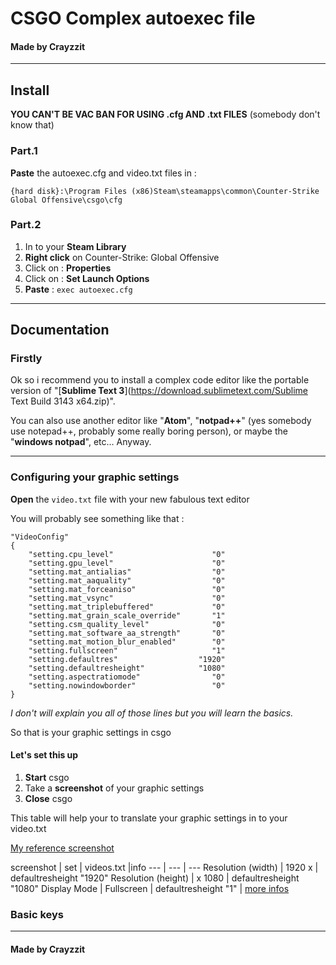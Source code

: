 # CSGO Complex autoexec file

#### Made by Crayzzit

---

## Install

**YOU CAN'T BE VAC BAN FOR USING .cfg AND .txt FILES** (somebody don't know that)

### Part.1
**Paste** the autoexec.cfg and video.txt files in :

`{hard disk}:\Program Files (x86)Steam\steamapps\common\Counter-Strike Global Offensive\csgo\cfg`

### Part.2
1. In to your **Steam Library**
2. **Right click** on Counter-Strike: Global Offensive
3. Click on : **Properties**
4. Click on : **Set Launch Options**
5. **Paste** : `exec autoexec.cfg`

---

## Documentation

### Firstly
Ok so i recommend you to install a complex code editor like the portable version of "[**Sublime Text 3**](https://download.sublimetext.com/Sublime Text Build 3143 x64.zip)".

You can also use another editor like "**Atom**", "**notpad++**" (yes somebody use notepad++, probably some really boring person), or maybe the "**windows notpad**", etc... Anyway.

---

### Configuring your graphic settings
**Open** the `video.txt` file with your new fabulous text editor

You will probably see something like that :

    "VideoConfig"
    {
        "setting.cpu_level"                      "0"
        "setting.gpu_level"                      "0"
        "setting.mat_antialias"                  "0"
        "setting.mat_aaquality"                  "0"
        "setting.mat_forceaniso"                 "0"
        "setting.mat_vsync"                      "0"
        "setting.mat_triplebuffered"             "0"
        "setting.mat_grain_scale_override"       "1"
        "setting.csm_quality_level"              "0"
        "setting.mat_software_aa_strength"       "0"
        "setting.mat_motion_blur_enabled"        "0"
        "setting.fullscreen"                     "1"
        "setting.defaultres"                  "1920"
        "setting.defaultresheight"            "1080"
        "setting.aspectratiomode"                "0"
        "setting.nowindowborder"                 "0"
    }

_I don't will explain you all of those lines but you will learn the basics._

So that is your graphic settings in csgo

#### Let's set this up
1. **Start** csgo
2. Take a **screenshot** of your graphic settings
3. **Close** csgo

This table will help your to translate your graphic settings in to your video.txt

[My reference screenshot](https://prosettings.net/wp-content/uploads/2016/11/csgo-settings.jpg)

screenshot | set | videos.txt |info
--- | --- | ---
Resolution (width) | 1920 x | defaultresheight "1920"
Resolution (height) | x 1080 | defaultresheight "1080"
Display Mode | Fullscreen | defaultresheight "1" | [more infos]()



### Basic keys



---

#### Made by Crayzzit
